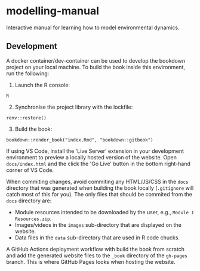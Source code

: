 # modelling-manual
Interactive manual for learning how to model environmental dynamics.

## Development 

A docker container/dev-container can be used to develop the bookdown project on
your local machine. To build the book inside this environment, run the 
following:

1) Launch the R console:

```
R
```

2) Synchronise the project library with the lockfile:

```
renv::restore()
```

3) Build the book:

```
bookdown::render_book("index.Rmd", "bookdown::gitbook")
```

If using VS Code, install the 'Live Server' extension in your development 
environment to preview a locally hosted version of the website. Open 
`docs/index.html` and the click the 'Go Live' button in the bottom right-hand 
corner of VS Code.

When commiting changes, avoid commiting any HTML/JS/CSS in the `docs` directory
that was generated when building the book locally (`.gitignore` will catch most 
of this for you). The only files that should be commited from the `docs` 
directory are:

- Module resources intended to be downloaded by the user, e.g.,
`Module 1 Resources.zip`.
- Images/videos in the `images` sub-directory that are displayed on the website.
- Data files in the `data` sub-directory that are used in R code chucks.

A GitHub Actions deployment workflow with build the book from scratch and add 
the generated website files to the `_book` directory of the `gh-pages` branch.
This is where GitHub Pages looks when hosting the website.